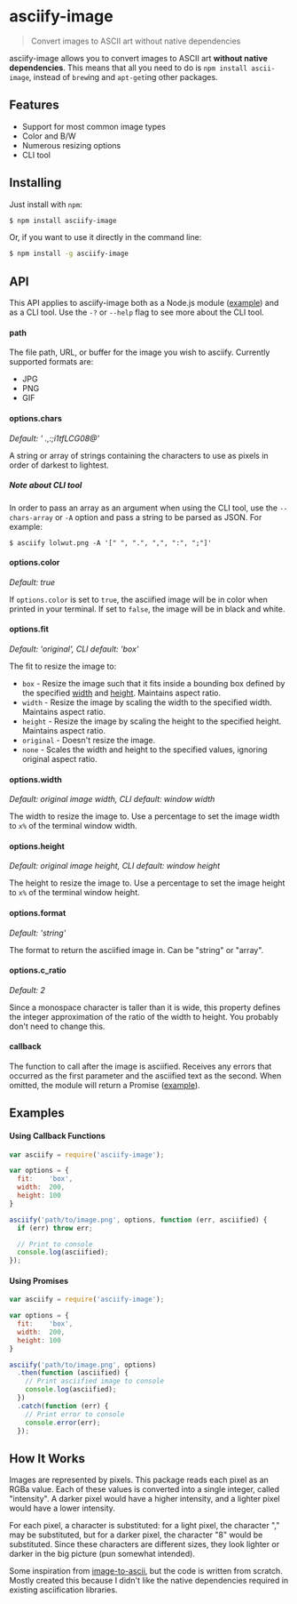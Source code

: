 # asciify-image

> Convert images to ASCII art without native dependencies

asciify-image allows you to convert images to ASCII art **without native
dependencies**. This means that all you need to do is `npm install ascii-image`,
instead of `brew`ing and `apt-get`ing other packages.

## Features

* Support for most common image types
* Color and B/W
* Numerous resizing options
* CLI tool

## Installing

Just install with `npm`:

```bash
$ npm install asciify-image
```

Or, if you want to use it directly in the command line:

```bash
$ npm install -g asciify-image
```

## API

This API applies to asciify-image both as a Node.js module ([example](#examples))
and as a CLI tool. Use the `-?` or `--help` flag to see more about the CLI tool.

#### path

The file path, URL, or buffer for the image you wish to asciify. Currently supported formats are:

* JPG
* PNG
* GIF

#### options.chars

*Default: ' .,:;i1tfLCG08@'*

A string or array of strings containing the characters to use as pixels in order of darkest to lightest.

##### Note about CLI tool

In order to pass an array as an argument when using the CLI tool, use the `--chars-array` or `-A` option and pass a string to be parsed as JSON. For example:

```shell
$ asciify lolwut.png -A '[" ", ".", ",", ":", ";"]'
```

#### options.color

*Default: true*

If `options.color` is set to `true`, the asciified image will be in color when
printed in your terminal. If set to `false`, the image will be in black and
white.

#### options.fit

*Default: 'original', CLI default: 'box'*

The fit to resize the image to:

* `box` - Resize the image such that it fits inside a bounding box defined by
          the specified [width](#options.width) and [height](#options.height).
          Maintains aspect ratio.
* `width` - Resize the image by scaling the width to the specified width.
            Maintains aspect ratio.
* `height` - Resize the image by scaling the height to the specified height.
             Maintains aspect ratio.
* `original` - Doesn't resize the image.
* `none` - Scales the width and height to the specified values, ignoring
           original aspect ratio.

#### options.width

*Default: original image width, CLI default: window width*

The width to resize the image to. Use a percentage to set the image width to `x%` of the terminal window width.

#### options.height

*Default: original image height, CLI default: window height*

The height to resize the image to. Use a percentage to set the image height to `x%` of the terminal window height.

#### options.format

*Default: 'string'*

The format to return the asciified image in. Can be "string" or "array".

#### options.c_ratio

*Default: 2*

Since a monospace character is taller than it is wide, this property defines the
integer approximation of the ratio of the width to height. You probably don't
need to change this.

#### callback

The function to call after the image is asciified. Receives any errors that
occurred as the first parameter and the asciified text as the second.
When omitted, the module will return a Promise ([example](#using-promises)).

## Examples

#### Using Callback Functions

```js
var asciify = require('asciify-image');

var options = {
  fit:    'box',
  width:  200,
  height: 100
}

asciify('path/to/image.png', options, function (err, asciified) {
  if (err) throw err;

  // Print to console
  console.log(asciified);
});
```

#### Using Promises

```js
var asciify = require('asciify-image');

var options = {
  fit:    'box',
  width:  200,
  height: 100
}

asciify('path/to/image.png', options)
  .then(function (asciified) {
    // Print asciified image to console
    console.log(asciified);
  })
  .catch(function (err) {
    // Print error to console
    console.error(err);
  });
```

## How It Works

Images are represented by pixels. This package reads each pixel as an RGBa
value. Each of these values is converted into a single integer, called
"intensity". A darker pixel would have a higher intensity, and a lighter pixel
would have a lower intensity.

For each pixel, a character is substituted: for a light pixel, the character
"," may be substituted, but for a darker pixel, the character "8" would be
substituted. Since these characters are different sizes, they look lighter or
darker in the big picture (pun somewhat intended).

Some inspiration from
[image-to-ascii](https://www.npmjs.com/package/image-to-ascii), but the code is
written from scratch. Mostly created this because I didn't like the native
dependencies required in existing asciification libraries.
